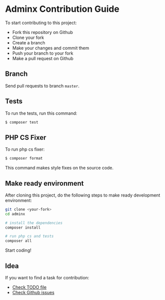 # Adminx Contribution Guide
To start contributing to this project:

- Fork this repository on Github
- Clone your fork
- Create a branch
- Make your changes and commit them
- Push your branch to your fork
- Make a pull request on Github

## Branch
Send pull requests to branch `master`.

## Tests
To run the tests, run this command:

```bash
$ composer test
```

## PHP CS Fixer
To run php cs fixer:

```bash
$ composer format
```

This command makes style fixes on the source code.

## Make ready environment
After cloning this project, do the following steps to make ready development environment:

```bash
git clone <your-fork>
cd adminx

# install the dependencies
composer install

# run php cs and tests
composer all
```

Start coding!

## Idea
If you want to find a task for contribution:

- [Check TODO file](/TODO.md)
- [Check Github issues](https://github.com/parsampsh/adminx/issues)

